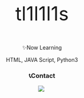 <div align=center><p style="font-size:50px;"> tl1l1l1s </p>

<p> ✨Now Learning </p>
  <p> HTML, JAVA Script, Python3 </p>
  
<h3> 📞Contact </h3>
  <p> <a href="https://github.com/tl1l1l1s"><img src="https://img.shields.io/badge/github-black?style=flat-square&logo=181717&logoColor=black&link=https://github.com.tl1l1l1s"/></a>&nbsp </p>
</div>
